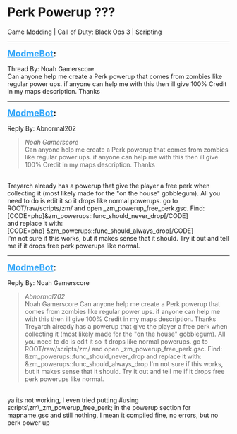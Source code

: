 # Perk Powerup ???
Game Modding | Call of Duty: Black Ops 3 | Scripting

---
<strong style="font-size: 1.4em;"><span style="text-decoration: underline;text-decoration-color: #34a7f9;"><span style="color:#34a7f9;">ModmeBot</span></span>:</strong>

<p>Thread By: Noah Gamerscore<br />Can anyone help me create a Perk powerup that comes from zombies like regular power ups. if anyone can help me with this then ill give 100% Credit in my maps description. Thanks</p>

---
<strong style="font-size: 1.4em;"><span style="text-decoration: underline;text-decoration-color: #34a7f9;"><span style="color:#34a7f9;">ModmeBot</span></span>:</strong>

<p>Reply By: Abnormal202<br /><blockquote><em>Noah Gamerscore</em><br />Can anyone help me create a Perk powerup that comes from zombies like regular power ups. if anyone can help me with this then ill give 100% Credit in my maps description. Thanks</blockquote><br /> Treyarch already has a powerup that give the player a free perk when collecting it (most likely made for the &quot;on the house&quot; gobblegum). All you need to do is edit it so it drops like normal powerups. go to ROOT/raw/scripts/zm/ and open _zm_powerup_free_perk.gsc. Find:<br />[CODE=php]&amp;zm_powerups::func_should_never_drop[/CODE]<br />and replace it with:<br />[CODE=php] &amp;zm_powerups::func_should_always_drop[/CODE]<br />I&#39;m not sure if this works, but it makes sense that it should. Try it out and tell me if it drops free perk powerups like normal.</p>

---
<strong style="font-size: 1.4em;"><span style="text-decoration: underline;text-decoration-color: #34a7f9;"><span style="color:#34a7f9;">ModmeBot</span></span>:</strong>

<p>Reply By: Noah Gamerscore<br /><blockquote><em>Abnormal202</em><br />Noah Gamerscore Can anyone help me create a Perk powerup that comes from zombies like regular power ups. if anyone can help me with this then ill give 100% Credit in my maps description. Thanks  Treyarch already has a powerup that give the player a free perk when collecting it (most likely made for the &quot;on the house&quot; gobblegum). All you need to do is edit it so it drops like normal powerups. go to ROOT/raw/scripts/zm/ and open _zm_powerup_free_perk.gsc. Find: &amp;zm_powerups::func_should_never_drop and replace it with: &amp;zm_powerups::func_should_always_drop I&#39;m not sure if this works, but it makes sense that it should. Try it out and tell me if it drops free perk powerups like normal.  </blockquote><br /> ya its not working, I even tried putting #using scripts\zm\_zm_powerup_free_perk; in the powerup section for mapname.gsc and still nothing, I mean it compiled fine, no errors, but no perk power up</p>
